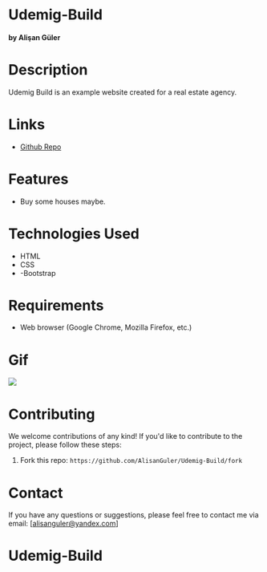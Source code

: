 # Udemig-Build

#### by Alişan Güler

# Description

Udemig Build is an example website created for a real estate agency. 

# Links

- [Github Repo](https://github.com/AlisanGuler/Udemig-Build)

# Features

- Buy some houses maybe.

# Technologies Used

- HTML
- CSS
- -Bootstrap

# Requirements

- Web browser (Google Chrome, Mozilla Firefox, etc.)


# Gif

<img src="\Udemig Build.gif" max-width="100%" height="auto" >

# Contributing

We welcome contributions of any kind! If you'd like to contribute to the project, please follow these steps:

1. Fork this repo: `https://github.com/AlisanGuler/Udemig-Build/fork`

# Contact

If you have any questions or suggestions, please feel free to contact me via email: [alisanguler@yandex.com]
# Udemig-Build

